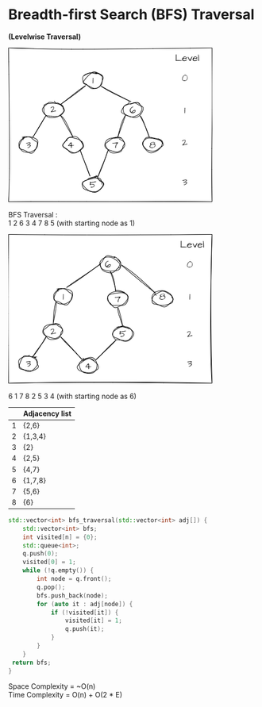 # Breadth-first Search (BFS) Traversal

**(Levelwise Traversal)**

![drawio](../../../_resources/drawio-{_sketch__false}-8)

BFS Traversal :\
1 2 6 3 4 7 8 5 (with starting node as 1)

![drawio](../../../_resources/drawio-{_sketch__false}-7)

6 1 7 8 2 5 3 4 (with starting node as 6)

|     | Adjacency list |
| :-: | :------------- |
|  1  | {2,6}          |
|  2  | {1,3,4}        |
|  3  | {2}            |
|  4  | {2,5}          |
|  5  | {4,7}          |
|  6  | {1,7,8}        |
|  7  | {5,6}          |
|  8  | {6}            |

```c++
std::vector<int> bfs_traversal(std::vector<int> adj[]) {
    std::vector<int> bfs;
    int visited[n] = {0};
    std::queue<int>;
    q.push(0);
    visited[0] = 1;
    while (!q.empty()) {
        int node = q.front();
        q.pop();
        bfs.push_back(node);
        for (auto it : adj[node]) {
            if (!visited[it]) {
                visited[it] = 1;
                q.push(it);
            }
        }
    }
 return bfs;
}
```

Space Complexity = ~O(n) \
Time Complexity = O(n) + O(2 \* E)
